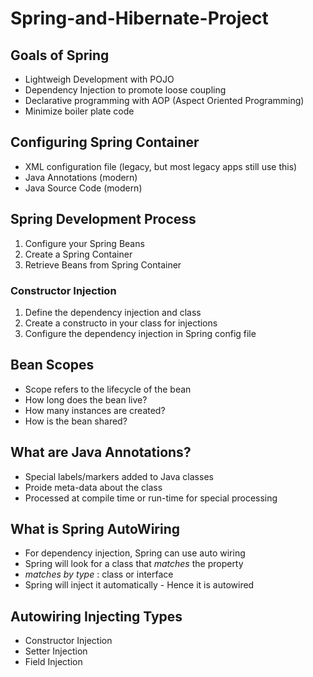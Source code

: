 # Spring-and-Hibernate-Project

## Goals of Spring
* Lightweigh Development with POJO
* Dependency Injection to promote loose coupling
* Declarative programming with AOP (Aspect Oriented Programming)
* Minimize boiler plate code

## Configuring Spring Container
* XML configuration file (legacy, but most legacy apps still use this)
* Java Annotations (modern)
* Java Source Code (modern)

## Spring Development Process
1. Configure your Spring Beans
2. Create a Spring Container
3. Retrieve Beans from Spring Container

### Constructor Injection
1. Define the dependency injection and class
2. Create a constructo in your class for injections
3. Configure the dependency injection in Spring config file

## Bean Scopes
* Scope refers to the lifecycle of the bean
* How long does the bean live?
* How many instances are created?
* How is the bean shared?

## What are Java Annotations?
* Special labels/markers added to Java classes
* Proide meta-data about the class
* Processed at compile time or run-time for special processing

## What is Spring AutoWiring
* For dependency injection, Spring can use auto wiring
* Spring will look for a class that _matches_ the property
* _matches by type_ : class or interface
* Spring will inject it automatically - Hence it is autowired

## Autowiring Injecting Types
* Constructor Injection
* Setter Injection
* Field Injection

